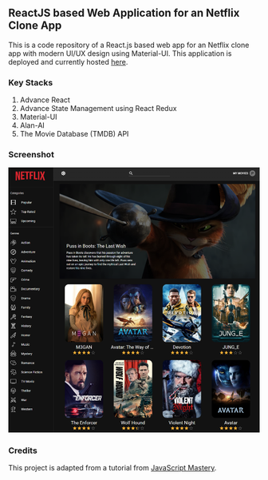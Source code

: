 ## ReactJS based Web Application for an Netflix Clone App
This is a code repository of a React.js based web app for an Netflix clone app with modern UI/UX design using Material-UI. This application is deployed and currently hosted [here](https://netflix-cloning.netlify.app/).

### Key Stacks
1. Advance React
2. Advance State Management using React Redux
3. Material-UI
4. Alan-AI
5. The Movie Database (TMDB) API

### Screenshot
![image](https://github.com/zhenyu92/netflix-clone/blob/main/screenshot.PNG)

### Credits
This project is adapted from a tutorial from [JavaScript Mastery](https://github.com/adrianhajdin).
